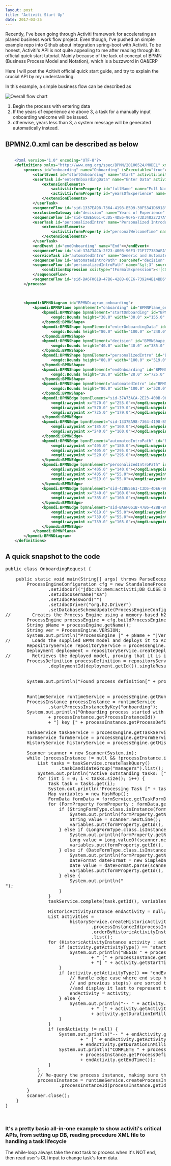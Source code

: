 ```yaml
---
layout: post
title: "Activiti Start Up"
date: 2017-03-25
---
```

Recently, I've been going through Activiti framework for accelerating an planed business work flow project.
Even though, I've pushed an simple example repo into Github about integration spring-boot with Activiti.
To be honest, Activiti's API is not quite appealing to me after reading through its official quick start tutorial.
Mainly because of the lack of concept of BPMN (Business Process Model and Notation), which is a buzzword in OA&ERP

Here I will post the Acitivit official quick start guide, and try to explain the crucial API by my understanding.

In this example, a simple business flow can be described as 

![Overall flow chart](https://www.activiti.org/sites/default/files/Picture1_0.png)

1. Begin the process with entering data
2. If the years of experience are above 3, a task for a manually input onboarding welcome will be issued.
3. otherwise, years less than 3, a system message will be generated automatically instead.

## BPMN2.0.xml can be described as below

``` xml

    <?xml version="1.0" encoding="UTF-8"?>
    <definitions xmlns="http://www.omg.org/spec/BPMN/20100524/MODEL" xmlns:xsi="http://www.w3.org/2001/XMLSchema-instance" xmlns:xsd="http://www.w3.org/2001/XMLSchema" xmlns:activiti="http://activiti.org/bpmn" xmlns:bpmndi="http://www.omg.org/spec/BPMN/20100524/DI" xmlns:omgdc="http://www.omg.org/spec/DD/20100524/DC" xmlns:omgdi="http://www.omg.org/spec/DD/20100524/DI" typeLanguage="http://www.w3.org/2001/XMLSchema" expressionLanguage="http://www.w3.org/1999/XPath" targetNamespace="http://www.activiti.org/processdef">
        <process id="onboarding" name="Onboarding" isExecutable="true">
            <startEvent id="startOnboarding" name="Start" activiti:initiator="initiator"></startEvent>
            <userTask id="enterOnboardingData" name="Enter Data" activiti:assignee="${initiator}" activiti:candidateGroups="managers">
                <extensionElements>
                    <activiti:formProperty id="fullName" name="Full Name" type="string"></activiti:formProperty>
                    <activiti:formProperty id="yearsOfExperience" name="Years of Experience" type="long" required="true"></activiti:formProperty>
                </extensionElements>
            </userTask>
            <sequenceFlow id="sid-1337EA98-7364-4198-B5D9-30F5341D6918" sourceRef="startOnboarding" targetRef="enterOnboardingData"></sequenceFlow>
            <exclusiveGateway id="decision" name="Years of Experience" default="automatedIntroPath"></exclusiveGateway>
            <sequenceFlow id="sid-42BE5661-C3D5-4DE6-96F5-73D34822727A" sourceRef="enterOnboardingData" targetRef="decision"></sequenceFlow>
            <userTask id="personalizedIntro" name="Personalized Introduction and Data Entry" activiti:assignee="${initiator}" activiti:candidateGroups="managers">
                <extensionElements>
                    <activiti:formProperty id="personalWelcomeTime" name="Personal Welcome Time" type="date" datePattern="MM-dd-yyyy hh:mm"></activiti:formProperty>
                </extensionElements>
            </userTask>
            <endEvent id="endOnboarding" name="End"></endEvent>
            <sequenceFlow id="sid-37A73ACA-2E23-400B-96F3-71F77738DAFA" sourceRef="automatedIntro" targetRef="endOnboarding"></sequenceFlow>
            <serviceTask id="automatedIntro" name="Generic and Automated Data Entry" activiti:class="com.example.AutomatedDataDelegate"></serviceTask>
            <sequenceFlow id="automatedIntroPath" sourceRef="decision" targetRef="automatedIntro"></sequenceFlow>
            <sequenceFlow id="personalizedIntroPath" name="&gt;3" sourceRef="decision" targetRef="personalizedIntro">
                <conditionExpression xsi:type="tFormalExpression"><![CDATA[${yearsOfExperience > 3}]]></conditionExpression>
            </sequenceFlow>
            <sequenceFlow id="sid-BA6F061B-47B6-428B-8CE6-739244B14BD6" sourceRef="personalizedIntro" targetRef="endOnboarding"></sequenceFlow>
        </process>
    
    
    
        <bpmndi:BPMNDiagram id="BPMNDiagram_onboarding">
            <bpmndi:BPMNPlane bpmnElement="onboarding" id="BPMNPlane_onboarding">
                <bpmndi:BPMNShape bpmnElement="startOnboarding" id="BPMNShape_startOnboarding">
                    <omgdc:Bounds height="30.0" width="30.0" x="155.0" y="145.0"></omgdc:Bounds>
                </bpmndi:BPMNShape>
                <bpmndi:BPMNShape bpmnElement="enterOnboardingData" id="BPMNShape_enterOnboardingData">
                    <omgdc:Bounds height="80.0" width="100.0" x="240.0" y="120.0"></omgdc:Bounds>
                </bpmndi:BPMNShape>
                <bpmndi:BPMNShape bpmnElement="decision" id="BPMNShape_decision">
                    <omgdc:Bounds height="40.0" width="40.0" x="385.0" y="140.0"></omgdc:Bounds>
                </bpmndi:BPMNShape>
                <bpmndi:BPMNShape bpmnElement="personalizedIntro" id="BPMNShape_personalizedIntro">
                    <omgdc:Bounds height="80.0" width="100.0" x="519.0" y="15.0"></omgdc:Bounds>
                </bpmndi:BPMNShape>
                <bpmndi:BPMNShape bpmnElement="endOnboarding" id="BPMNShape_endOnboarding">
                    <omgdc:Bounds height="28.0" width="28.0" x="725.0" y="165.0"></omgdc:Bounds>
                </bpmndi:BPMNShape>
                <bpmndi:BPMNShape bpmnElement="automatedIntro" id="BPMNShape_automatedIntro">
                    <omgdc:Bounds height="80.0" width="100.0" x="520.0" y="255.0"></omgdc:Bounds>
                </bpmndi:BPMNShape>
                <bpmndi:BPMNEdge bpmnElement="sid-37A73ACA-2E23-400B-96F3-71F77738DAFA" id="BPMNEdge_sid-37A73ACA-2E23-400B-96F3-71F77738DAFA">
                    <omgdi:waypoint x="570.0" y="255.0"></omgdi:waypoint>
                    <omgdi:waypoint x="570.0" y="179.0"></omgdi:waypoint>
                    <omgdi:waypoint x="725.0" y="179.0"></omgdi:waypoint>
                </bpmndi:BPMNEdge>
                <bpmndi:BPMNEdge bpmnElement="sid-1337EA98-7364-4198-B5D9-30F5341D6918" id="BPMNEdge_sid-1337EA98-7364-4198-B5D9-30F5341D6918">
                    <omgdi:waypoint x="185.0" y="160.0"></omgdi:waypoint>
                    <omgdi:waypoint x="240.0" y="160.0"></omgdi:waypoint>
                </bpmndi:BPMNEdge>
                <bpmndi:BPMNEdge bpmnElement="automatedIntroPath" id="BPMNEdge_automatedIntroPath">
                    <omgdi:waypoint x="405.0" y="180.0"></omgdi:waypoint>
                    <omgdi:waypoint x="405.0" y="295.0"></omgdi:waypoint>
                    <omgdi:waypoint x="520.0" y="295.0"></omgdi:waypoint>
                </bpmndi:BPMNEdge>
                <bpmndi:BPMNEdge bpmnElement="personalizedIntroPath" id="BPMNEdge_personalizedIntroPath">
                    <omgdi:waypoint x="405.0" y="140.0"></omgdi:waypoint>
                    <omgdi:waypoint x="405.0" y="55.0"></omgdi:waypoint>
                    <omgdi:waypoint x="519.0" y="55.0"></omgdi:waypoint>
                </bpmndi:BPMNEdge>
                <bpmndi:BPMNEdge bpmnElement="sid-42BE5661-C3D5-4DE6-96F5-73D34822727A" id="BPMNEdge_sid-42BE5661-C3D5-4DE6-96F5-73D34822727A">
                    <omgdi:waypoint x="340.0" y="160.0"></omgdi:waypoint>
                    <omgdi:waypoint x="385.0" y="160.0"></omgdi:waypoint>
                </bpmndi:BPMNEdge>
                <bpmndi:BPMNEdge bpmnElement="sid-BA6F061B-47B6-428B-8CE6-739244B14BD6" id="BPMNEdge_sid-BA6F061B-47B6-428B-8CE6-739244B14BD6">
                    <omgdi:waypoint x="619.0" y="55.0"></omgdi:waypoint>
                    <omgdi:waypoint x="739.0" y="55.0"></omgdi:waypoint>
                    <omgdi:waypoint x="739.0" y="165.0"></omgdi:waypoint>
                </bpmndi:BPMNEdge>
            </bpmndi:BPMNPlane>
        </bpmndi:BPMNDiagram>
    </definitions>

```


## A quick snapshot to the code

<pre class="prettyprint lang-java">
public class OnboardingRequest {

    public static void main(String[] args) throws ParseException {
        ProcessEngineConfiguration cfg = new StandaloneProcessEngineConfiguration()
                .setJdbcUrl("jdbc:h2:mem:activiti;DB_CLOSE_DELAY=1000")
                .setJdbcUsername("sa")
                .setJdbcPassword("")
                .setJdbcDriver("org.h2.Driver")
                .setDatabaseSchemaUpdate(ProcessEngineConfiguration.DB_SCHEMA_UPDATE_TRUE);
//        Creates the Process Engine using a memory-based h2 embedded database.
        ProcessEngine processEngine = cfg.buildProcessEngine();
        String pName = processEngine.getName();
        String ver = ProcessEngine.VERSION;
        System.out.println("ProcessEngine |" + pName + "|Version|" + ver + "|");
//        Loads the supplied BPMN model and deploys it to Activiti Process Engine.
        RepositoryService repositoryService = processEngine.getRepositoryService();
        Deployment deployment = repositoryService.createDeployment().addClasspathResource("onboarding.bpmn20.xml").deploy();
//        Retrieves the deployed model, proving that it is in the Activiti repository.
        ProcessDefinition processDefinition = repositoryService.createProcessDefinitionQuery()
                .deploymentId(deployment.getId()).singleResult();


        System.out.println("Found process definition[" + processDefinition.getName() + "] with id [" + processDefinition.getId() + "]");


        RuntimeService runtimeService = processEngine.getRuntimeService();
        ProcessInstance processInstance = runtimeService
                .startProcessInstanceByKey("onboarding");
        System.out.println("Onboarding process started with process instance id ["
                + processInstance.getProcessInstanceId()
                + "] key [" + processInstance.getProcessDefinitionKey() + "]");

        TaskService taskService = processEngine.getTaskService();
        FormService formService = processEngine.getFormService();
        HistoryService historyService = processEngine.getHistoryService();

        Scanner scanner = new Scanner(System.in);
        while (processInstance != null && !processInstance.isEnded()) {
            List<Task> tasks = taskService.createTaskQuery()
                    .taskCandidateGroup("managers").list();
            System.out.println("Active outstanding tasks: [" + tasks.size() + "]");
            for (int i = 0; i < tasks.size(); i++) {
                Task task = tasks.get(i);
                System.out.println("Processing Task [" + task.getName() + "]");
                Map<String, Object> variables = new HashMap<String, Object>();
                FormData formData = formService.getTaskFormData(task.getId());
                for (FormProperty formProperty : formData.getFormProperties()) {
                    if (StringFormType.class.isInstance(formProperty.getType())) {
                        System.out.println(formProperty.getName() + "?");
                        String value = scanner.nextLine();
                        variables.put(formProperty.getId(), value);
                    } else if (LongFormType.class.isInstance(formProperty.getType())) {
                        System.out.println(formProperty.getName() + "? (Must be a whole number)");
                        Long value = Long.valueOf(scanner.nextLine());
                        variables.put(formProperty.getId(), value);
                    } else if (DateFormType.class.isInstance(formProperty.getType())) {
                        System.out.println(formProperty.getName() + "? (Must be a date m/d/yy)");
                        DateFormat dateFormat = new SimpleDateFormat("m/d/yy");
                        Date value = dateFormat.parse(scanner.nextLine());
                        variables.put(formProperty.getId(), value);
                    } else {
                        System.out.println("<form type not supported>");
                    }
                }
                taskService.complete(task.getId(), variables);

                HistoricActivityInstance endActivity = null;
                List<HistoricActivityInstance> activities =
                        historyService.createHistoricActivityInstanceQuery()
                                .processInstanceId(processInstance.getId()).finished()
                                .orderByHistoricActivityInstanceEndTime().asc()
                                .list();
                for (HistoricActivityInstance activity : activities) {
                    if (activity.getActivityType() == "startEvent") {
                        System.out.println("BEGIN " + processDefinition.getName()
                                + " [" + processInstance.getProcessDefinitionKey()
                                + "] " + activity.getStartTime());
                    }
                    if (activity.getActivityType() == "endEvent") {
                        // Handle edge case where end step happens so fast that the end step
                        // and previous step(s) are sorted the same. So, cache the end step
                        //and display it last to represent the logical sequence.
                        endActivity = activity;
                    } else {
                        System.out.println("-- " + activity.getActivityName()
                                + " [" + activity.getActivityId() + "] "
                                + activity.getDurationInMillis() + " ms");
                    }
                }
                if (endActivity != null) {
                    System.out.println("-- " + endActivity.getActivityName()
                            + " [" + endActivity.getActivityId() + "] "
                            + endActivity.getDurationInMillis() + " ms");
                    System.out.println("COMPLETE " + processDefinition.getName() + " ["
                            + processInstance.getProcessDefinitionKey() + "] "
                            + endActivity.getEndTime());
                }
            }
            // Re-query the process instance, making sure the latest state is available
            processInstance = runtimeService.createProcessInstanceQuery()
                    .processInstanceId(processInstance.getId()).singleResult();
        }
        scanner.close();
    }
}

</pre>



### It's a pretty basic all-in-one example to show activiti's critical APIs, from setting up DB, reading procedure XML file to handling a task lifecycle
The while-loop always take the next task to process when it's NOT end, then read user's CLI input to change task's form data.
